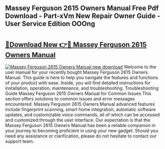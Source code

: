## Massey Ferguson 2615 Owners Manual Free Pdf Download - Part-xVm New Repair Owner Guide - User Service Edition OOOng

# <h2><a href="http://bc93890.oget.top/?id=Massey+Ferguson+2615+Owners+Manual">🔗Download New 👉🔴 Massey Ferguson 2615 Owners Manual</a></h2>

[![Massey Ferguson 2615 Owners Manual new download](https://i.imgur.com/5g1atiW.png)](http://bc93890.oget.top/?id=Massey+Ferguson+2615+Owners+Manual)
Welcome to the user manual for your recently bought Massey Ferguson 2615 Owners Manual. This guide is here to help you navigate the features and functions of your product with ease. Inside, you will find detailed instructions for installation, operation, maintenance, and troubleshooting. Troubleshooting Guide Massey Ferguson 2615 Owners Manual for Common Issues This section offers solutions to common issues and error messages encountered. Massey Ferguson 2615 Owners Manual advanced features include fingerprint scanning, smart home integration, automatic software updates, and customizable voice commands, all of which can be accessed and customized through the user interface. Our expectation is that the Massey Ferguson 2615 Owners Manual has been a reliable companion in your journey to becoming proficient in using your new gadget. Should you need any assistance or clarification, please do not hesitate to contact our support team.
